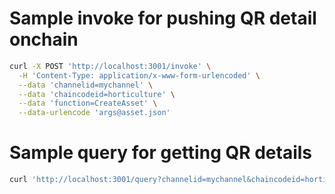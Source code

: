 # Sample invoke for pushing QR detail onchain

``` sh
curl -X POST 'http://localhost:3001/invoke' \
  -H 'Content-Type: application/x-www-form-urlencoded' \
  --data 'channelid=mychannel' \
  --data 'chaincodeid=horticulture' \
  --data 'function=CreateAsset' \
  --data-urlencode 'args@asset.json'
```

# Sample query for getting QR details

``` sh
curl 'http://localhost:3001/query?channelid=mychannel&chaincodeid=horticulture&function=ReadAsset&args=2' 
```